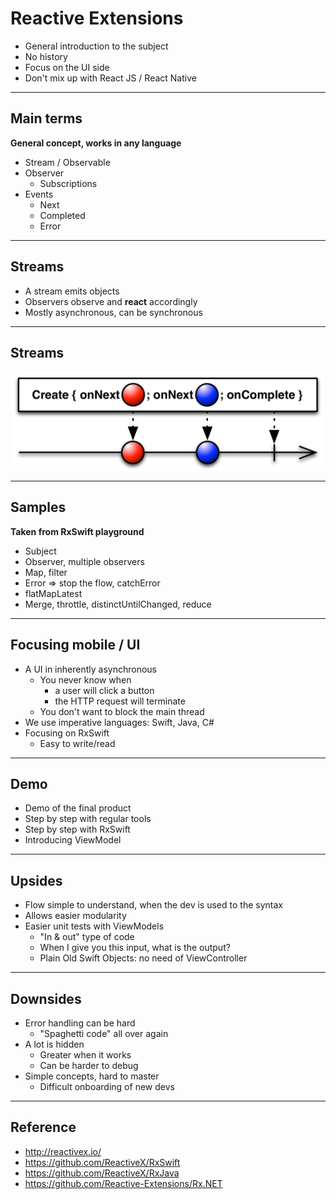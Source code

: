 <!-- $theme: gaia -->
<!-- $size: 16:9 -->

# Reactive Extensions

* General introduction to the subject
* No history
* Focus on the UI side
* Don't mix up with React JS / React Native

---

## Main terms

**General concept, works in any language**

* Stream / Observable
* Observer
  * Subscriptions
* Events
  * Next
  * Completed
  * Error

---

## Streams

* A stream emits objects
* Observers observe and **react** accordingly
* Mostly asynchronous, can be synchronous

---

## Streams

![](create.png)

---

## Samples

**Taken from RxSwift playground**

* Subject
* Observer, multiple observers
* Map, filter
* Error => stop the flow, catchError
* flatMapLatest
* Merge, throttle, distinctUntilChanged, reduce

---

## Focusing mobile / UI

* A UI in inherently asynchronous
  * You never know when 
    * a user will click a button
    * the HTTP request will terminate
  * You don't want to block the main thread
* We use imperative languages: Swift, Java, C#
* Focusing on RxSwift
  * Easy to write/read

---

## Demo

* Demo of the final product
* Step by step with regular tools
* Step by step with RxSwift
* Introducing ViewModel

---

## Upsides

* Flow simple to understand, when the dev is used to the syntax
* Allows easier modularity
* Easier unit tests with ViewModels
  * "In & out" type of code
  * When I give you this input, what is the output?
  * Plain Old Swift Objects: no need of ViewController

---

## Downsides

* Error handling can be hard
  * "Spaghetti code" all over again
* A lot is hidden
  * Greater when it works
  * Can be harder to debug
* Simple concepts, hard to master
  * Difficult onboarding of new devs

---

## Reference

* http://reactivex.io/
* https://github.com/ReactiveX/RxSwift
* https://github.com/ReactiveX/RxJava
* https://github.com/Reactive-Extensions/Rx.NET
